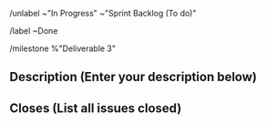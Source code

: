 /unlabel ~"In Progress" ~"Sprint Backlog (To do)" 

/label ~Done 

/milestone %"Deliverable 3" 

## Description (Enter your description below)

## Closes (List all issues closed)
